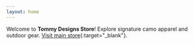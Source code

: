 ```yaml
---
layout: home
---
```

Welcome to **Tommy Designs Store**! Explore signature camo apparel and outdoor gear. [Visit main store](https://www.tommy-designs.store){:target="_blank"}.
